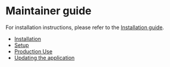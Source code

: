 # Maintainer guide

For installation instructions, please refer to the [Installation guide](../install-guide/index.md).

-   [Installation](../install-guide/index.md)
-   [Setup](../administrator-guide/index.md)
-   [Production Use](production-use/index.md)
-   [Updating the application](updating/index.md)
